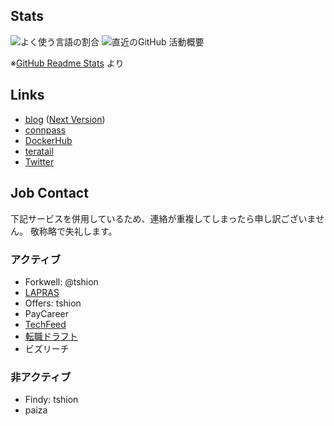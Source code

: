 ## Stats
<span>
  <img align="center" alt="よく使う言語の割合" src="https://github-readme-stats.vercel.app/api/top-langs/?hide=shell&langs_count=5&username=tshion" />
</span>
<span>
  <img align="center" alt="直近のGitHub 活動概要" src="https://github-readme-stats.vercel.app/api?count_private=true&show_icons=true&username=tshion" />
</span>

※[GitHub Readme Stats](https://github.com/anuraghazra/github-readme-stats) より



## Links
* [blog](https://mokumokulog.netlify.app/) ([Next Version](https://mklog.netlify.app/))
* [connpass](https://connpass.com/user/Shion74431841/)
* [DockerHub](https://hub.docker.com/u/tshion)
* [teratail](https://teratail.com/users/tshion)
* [Twitter](https://twitter.com/shion_engineer)



## Job Contact
下記サービスを併用しているため、連絡が重複してしまったら申し訳ございません。
敬称略で失礼します。

### アクティブ
* Forkwell: @tshion
* [LAPRAS](https://lapras.com/public/tshion)
* Offers: tshion
* PayCareer
* [TechFeed](https://techfeed.io/people/@shion_engineer)
* [転職ドラフト](https://job-draft.jp/users/60683)
* ビズリーチ

### 非アクティブ
* Findy: tshion
* paiza
